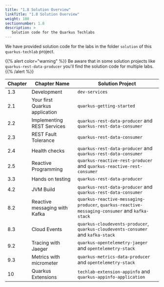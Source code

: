 ```yaml
---
title: "1.8 Solution Overview"
linkTitle: "1.8 Solution Overview"
weight: 180
sectionnumber: 1.8
description: >
   Solution code for the Quarkus Techlabs
---
```


We have provided solution code for the labs in the folder `solution` of this `quarkus-techlab` project.

{{% alert color="warning" %}}
Be aware that in some solution projects like `quarkus-rest-data-producer` you'll find the solution code for multiple labs.
{{% /alert %}}

Chapter | Chapter Name                   | Solution Project
------- |--------------------------------|---------------------------------------------------------------------------------------
1.3  | Development                    | `dev-services`
2.1  | Your first Quarkus application | `quarkus-getting-started`
2.2  | Implementing REST Services     | `quarkus-rest-data-producer` and `quarkus-rest-data-consumer`
2.3  | REST Fault Tolerance           | `quarkus-rest-data-consumer`
2.4  | Health checks                  | `quarkus-rest-data-producer` and `quarkus-rest-data-consumer`
2.5  | Reactive Programming           | `quarkus-reactive-rest-producer` and `quarkus-reactive-rest-consumer`
3.3  | Hands on testing               | `quarkus-rest-data-producer`
4.2  | JVM Build                      | `quarkus-rest-data-producer` and `quarkus-rest-data-consumer`
8.2  | Reactive messaging with Kafka  | `quarkus-reactive-messaging-producer`, `quarkus-reactive-messaging-consumer` and `kafka-stack`
8.3  | Cloud Events                   | `quarkus-cloudevents-producer`, `quarkus-cloudevents-consumer` and `kafka-stack`
9.2  | Tracing with Jaeger            | `quarkus-opentelemetry-jaeger` and `opentelemetry-stack`
9.3  | Metrics with micrometer        | `quarkus-metrics-data-producer` and `opentelemetry-stack`
10   | Quarkus Extensions             | `techlab-extension-appinfo` and `quarkus-appinfo-application`
